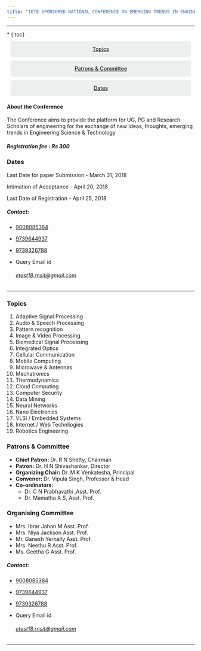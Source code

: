 ```yaml
---
title: "IETE SPONSORED NATIONAL CONFERENCE ON EMERGING TRENDS IN ENGINEERING SCIENCE & TECHNOLOGY"
---
```


<div>


<style>
.button {
  display: flex;
  overflow: hidden;

  margin: 10px;
  padding: 12px 12px;

  cursor: pointer;
  user-select: none;
  transition: all 60ms ease-in-out;
  text-align: center;
  white-space: nowrap;
  text-decoration: none !important;
  text-transform: none;
  text-transform: capitalize;

  color: #fff;
  border: 0 none;
  border-radius: 4px;

  font-size: 14px;
  font-weight: 500;
  line-height: 1.3;

  -webkit-appearance: none;
  -moz-appearance:    none;
  appearance:         none;
 
  justify-content: center;
  align-items: center;
  flex: 0 0 160px;

  &:hover {
    transition: all 60ms ease;

    opacity: .85;
  }
  
  &:active {
    transition: all 60ms ease;
    opacity: .75;
  }
  
  &:focus {
    outline: 1px dotted #959595;
    outline-offset: -4px;
  }
}

.button.-regular {
  color: #202129;
  background-color: #edeeee;
  
  &:hover {
    color: #202129;
    background-color: #e1e2e2;
    opacity: 1;
  }
  
  &:active {
    background-color: #d5d6d6;
    opacity: 1;
  }
}


.ce {
    margin: auto;
    width: 60%;
}


</style>

<hr>

<p>
</p>


<nav class="toc" markdown="1">
*   
{:toc}
</nav>


<div class='button -regular center'>
<a target="_blank" href="#topics">Topics</a>

</div>
<div class='button -regular center'>
<a target="_blank" href="#Patrons">Patrons & Committee</a>
</div>

<div class='button -regular center'>
<a target="_blank" href="#dates">Dates</a>
</div>


<h4> About the Conference </h4>

The Conference aims to provide the platform for UG, PG and Research 
Scholars of engineering for the exchange of new ideas, thoughts, 
emerging  trends in Engineering Science & Technology


<h5><b>Registration fee</b> : Rs 300</h5>

<div id="dates">
  <h3> Dates </h3>
<p>Last Date for paper Submission  - March 31, 2018</p>
<p>Intimation of Acceptance             - April 20, 2018</p>
<p>Last Date of Registration              - April 25, 2018</p>
</div>


<h5> Contact: </h5>

* <a href="tel:9008085384">9008085384</a><p></p>

* <a href="tel:9739644937">9739644937</a><p></p>

* <a href="tel:9739326788">9739326788</a><p></p>

* Query Email id   <a href="mailto:{{ site.email }}"><h6>etest18.rnsit@gmail.com</h6></a>
<hr>


<div id="topics">
  <h3> Topics </h3>
  <ol>
<li>Adaptive Signal Processing</li>
<li>Audio & Speech Processing</li>
<li>Pattern recognition</li>
<li>Image & Video Processing</li>
<li>Biomedical Signal Processing</li>
<li>Integrated Optics</li>
<li>Cellular Communication</li>
<li>Mobile Computing</li>
<li>Microwave & Antennas</li>
<li>Mechatronics</li>
<li>Thermodynamics</li>
<li>Cloud Computing </li>
<li>Computer Security</li>
<li>Data Mining</li>
<li>Neural Networks</li>
<li>Nano Electronics</li>
<li>VLSI / Embedded Systems</li>
<li>Internet / Web Technliogies</li>
<li>Robotics Engineering</li>
</ol>
</div>


<div id="Patrons">
  <h3> Patrons & Committee </h3>
  <ul>

<li><b>Chief Patron: </b> Dr. R N Shetty, Chairman</li>

<li><b>Patron:</b> Dr. H N Shivashankar, Director</li>

<li><b>Organizing Chair:</b> Dr. M K Venkatesha, Principal</li>

<li><b>Convener: </b> Dr. Vipula Singh, Professor & Head</li>

<li><b>Co-ordinators: </b>
<ul>
  <li>Dr. C N Prabhavathi ,Asst. Prof.</li>

<li>Dr. Mamatha A S, Asst. Prof.</li>
</ul>
</li>

</div>

<div id="organising">
  <h3>Organising Committee </h3>
<ul>
<li>Mrs. Ibrar Jahan M                       Asst. Prof. </li>

<li>Mrs. Niya Jackson                        Asst. Prof. </li>

<li>Mr.  Ganesh Yernally                     Asst. Prof. </li>

<li>Mrs. Neethu R                            Asst. Prof. </li>

<li>Ms. Geetha G                             Asst. Prof. </li>

</ul>



</div>


<h5> Contact: </h5>

* <a href="tel:9008085384">9008085384</a><p></p>

* <a href="tel:9739644937">9739644937</a><p></p>

* <a href="tel:9739326788">9739326788</a><p></p>

* Query Email id   <a href="mailto:{{ site.email }}"><h6>etest18.rnsit@gmail.com</h4></a>
<hr>



